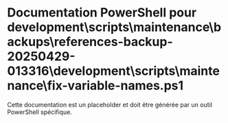 # Documentation PowerShell pour development\scripts\maintenance\backups\references-backup-20250429-013316\development\scripts\maintenance\fix-variable-names.ps1

Cette documentation est un placeholder et doit être générée par un outil PowerShell spécifique.
